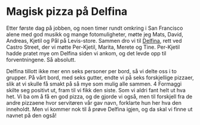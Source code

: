 Magisk pizza på Delfina
=======================

Etter første dag på jobben, og noen timer rundt omkring i San Francisco alene med god musikk og mange fotomuligheter, møtte jeg Mats, David, Andreas, Kjetil og Pål på Levis-store. Sammen dro vi til [Delfina](http://www.delfinasf.com/), rett ved Castro Street, der vi møtte Per-Kjetil, Marita, Merete og Tine. Per-Kjetil hadde pratet mye om Delfina siden vi ankom, og det levde opp til forventningene. Så absolutt.

Delfina tillott ikke mer enn seks personer per bord, så vi delte oss i to grupper. På vårt bord, med seks gutter, endte vi på seks forskjellige pizzaer, slik at vi skulle få smakt på så mye som mulig alle sammen. 4 Formaggi skilte seg positivt ut, fram til vi fikk den siste. Som vi aldri fant helt ut hva het. Vi ba om å få en god pizza, og de gjorde vi også, men til forskjell fra de andre pizzaene hvor servitøren vår gav navn, forklarte hun her hva den inneholdt. Men vi kommer nok til å prøve Delfina igjen, og da skal vi finne ut navnet på den også!